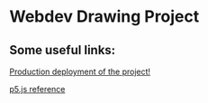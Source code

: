 # Webdev Drawing Project

## Some useful links:
[Production deployment of the project!](https://jamescoyne.github.io/webdev-drawing-project/)

[p5.js reference](https://p5js.org/reference/)

